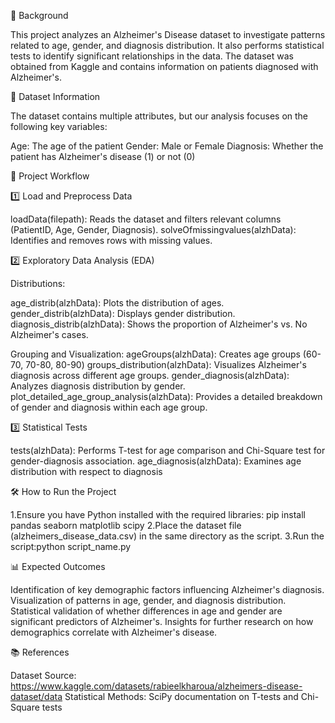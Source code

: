 📌 Background 

This project analyzes an Alzheimer's Disease dataset to investigate patterns
related to age, gender, and diagnosis distribution. It also performs statistical 
tests to identify significant relationships in the data. The dataset was obtained 
from Kaggle and contains information on patients diagnosed with Alzheimer's.


📂 Dataset Information



The dataset contains multiple attributes, but our analysis focuses on the following key variables:

Age: The age of the patient
Gender: Male or Female
Diagnosis: Whether the patient has Alzheimer's disease (1) or not (0)

🚀 Project Workflow

1️⃣ Load and Preprocess Data

loadData(filepath): Reads the dataset and filters relevant columns (PatientID, Age, Gender, Diagnosis).
solveOfmissingvalues(alzhData): Identifies and removes rows with missing values.

2️⃣ Exploratory Data Analysis (EDA)

Distributions:

age_distrib(alzhData): Plots the distribution of ages.
gender_distrib(alzhData): Displays gender distribution.
diagnosis_distrib(alzhData): Shows the proportion of Alzheimer's vs. No Alzheimer's cases.

Grouping and Visualization:
ageGroups(alzhData): Creates age groups (60-70, 70-80, 80-90)
groups_distribution(alzhData): Visualizes Alzheimer's diagnosis across different age groups.
gender_diagnosis(alzhData): Analyzes diagnosis distribution by gender.
plot_detailed_age_group_analysis(alzhData): Provides a detailed breakdown of gender and diagnosis within each age group.

3️⃣ Statistical Tests

tests(alzhData): Performs T-test for age comparison and Chi-Square test for gender-diagnosis association.
age_diagnosis(alzhData): Examines age distribution with respect to diagnosis

🛠 How to Run the Project

1.Ensure you have Python installed with the required libraries:
pip install pandas seaborn matplotlib scipy
2.Place the dataset file (alzheimers_disease_data.csv) in the same directory as the script.
3.Run the script:python script_name.py


📊 Expected Outcomes

Identification of key demographic factors influencing Alzheimer's diagnosis.
Visualization of patterns in age, gender, and diagnosis distribution.
Statistical validation of whether differences in age and gender are significant predictors of Alzheimer's.
Insights for further research on how demographics correlate with Alzheimer's disease.


📚 References

Dataset Source: https://www.kaggle.com/datasets/rabieelkharoua/alzheimers-disease-dataset/data
Statistical Methods: SciPy documentation on T-tests and Chi-Square tests

